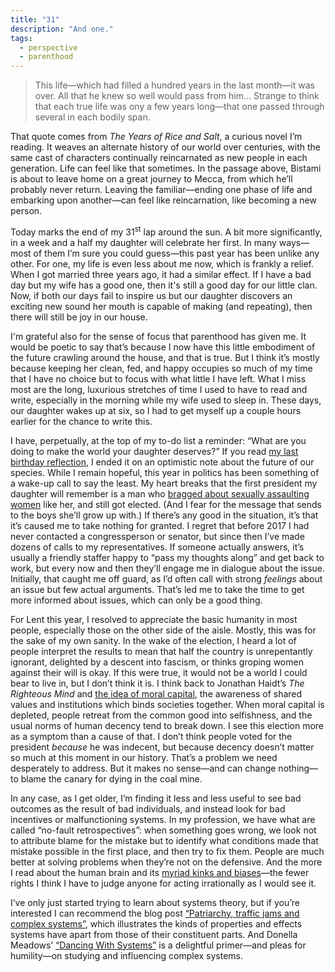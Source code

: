 ```yaml
---
title: "31"
description: "And one."
tags:
  - perspective
  - parenthood
---
```


> This life—which had filled a hundred years in the last month—it was over. All that he knew so well would pass from him... Strange to think that each true life was ony a few years long—that one passed through several in each bodily span.

That quote comes from *The Years of Rice and Salt*, a curious novel I’m reading. It weaves an alternate history of our world over centuries, with the same cast of characters continually reincarnated as new people in each generation. Life can feel like that sometimes. In the passage above, Bistami is about to leave home on a great journey to Mecca, from which he’ll probably never return. Leaving the familiar—ending one phase of life and embarking upon another—can feel like reincarnation, like becoming a new person.

Today marks the end of my 31<sup>st</sup> lap around the sun. A bit more significantly, in a week and a half my daughter will celebrate her first. In many ways—most of them I’m sure you could guess—this past year has been unlike any other. For one, my life is even less about me now, which is frankly a relief. When I got married three years ago, it had a similar effect. If I have a bad day but my wife has a good one, then it's still a good day for our little clan. Now, if both our days fail to inspire us but our daughter discovers an exciting new sound her mouth is capable of making (and repeating), then there will still be joy in our house.

I'm grateful also for the sense of focus that parenthood has given me. It would be poetic to say that’s because I now have this little embodiment of the future crawling around the house, and that is true. But I think it’s mostly because keeping her clean, fed, and happy occupies so much of my time that I have no choice but to focus with what little I have left. What I miss most are the long, luxurious stretches of time I used to have to read and write, especially in the morning while my wife used to sleep in. These days, our daughter wakes up at six, so I had to get myself up a couple hours earlier for the chance to write this.

I have, perpetually, at the top of my to-do list a reminder: “What are you doing to make the world your daughter deserves?” If you read [my last birthday reflection](/on/30), I ended it on an optimistic note about the future of our species. While I remain hopeful, this year in politics has been something of a wake-up call to say the least. My heart breaks that the first president my daughter will remember is a man who [bragged about sexually assaulting women](https://en.wikipedia.org/wiki/Donald_Trump_and_Billy_Bush_recording) like her, and still got elected. (And I fear for the message that sends to the boys she’ll grow up with.) If there’s any good in the situation, it’s that it’s caused me to take nothing for granted. I regret that before 2017 I had never contacted a congressperson or senator, but since then I’ve made dozens of calls to my representatives. If someone actually answers, it’s usually a friendly staffer happy to “pass my thoughts along” and get back to work, but every now and then they’ll engage me in dialogue about the issue. Initially, that caught me off guard, as I’d often call with strong *feelings* about an issue but few actual arguments. That’s led me to take the time to get more informed about issues, which can only be a good thing.

For Lent this year, I resolved to appreciate the basic humanity in most people, especially those on the other side of the aisle. Mostly, this was for the sake of my own sanity. In the wake of the election, I heard a lot of people interpret the results to mean that half the country is unrepentantly ignorant, delighted by a descent into fascism, or thinks groping women against their will is okay. If this were true, it would not be a world I could bear to live in, but I don’t think it is. I think back to Jonathan Haidt’s *The Righteous Mind* and [the idea of moral capital](/on/the-righteous-mind#moral-capital), the awareness of shared values and institutions which binds societies together. When moral capital is depleted, people retreat from the common good into selfishness, and the usual norms of human decency tend to break down. I see this election more as a symptom than a cause of that. I don’t think people voted for the president *because* he was indecent, but because decency doesn’t matter so much at this moment in our history. That’s a problem we need desperately to address. But it makes no sense—and can change nothing—to blame the canary for dying in the coal mine.

In any case, as I get older, I’m finding it less and less useful to see bad outcomes as the result of bad individuals, and instead look for bad incentives or malfunctioning systems. In my profession, we have what are called “no-fault retrospectives”: when something goes wrong, we look not to attribute blame for the mistake but to identify what conditions made that mistake possible in the first place, and then try to fix them. People are much better at solving problems when they’re not on the defensive. And the more I read about the human brain and its [myriad kinks and biases](https://en.wikipedia.org/wiki/List_of_cognitive_biases)—the fewer rights I think I have to judge anyone for acting irrationally as I would see it.

I’ve only just started trying to learn about systems theory, but if you’re interested I can recommend the blog post [“Patriarchy, traffic jams and complex systems”](http://gregstevens.com/2016/09/06/patriarchy-traffic-jams-complex-systems/), which illustrates the kinds of properties and effects systems have apart from those of their constituent parts. And Donella Meadows’ [“Dancing With Systems”](http://donellameadows.org/archives/dancing-with-systems/) is a delightful primer—and pleas for humility—on studying and influencing complex systems.
